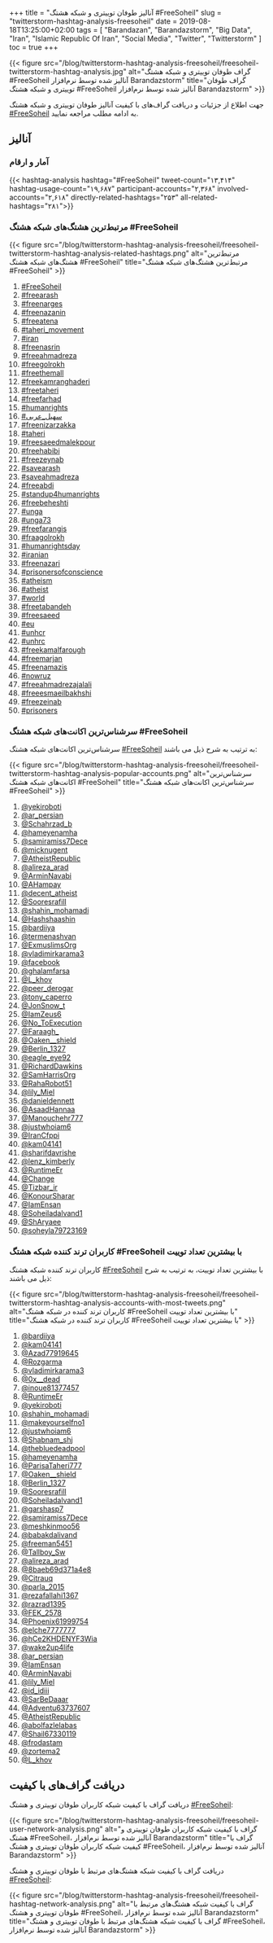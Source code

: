 +++
title = "آنالیز طوفان توییتری و شبکه هشتگ #FreeSoheil"
slug = "twitterstorm-hashtag-analysis-freesoheil"
date = 2019-08-18T13:25:00+02:00
tags = [ "Barandazan", "Barandazstorm", "Big Data", "Iran", "Islamic Republic Of Iran", "Social Media", "Twitter", "Twitterstorm" ]
toc = true
+++

{{< figure src="/blog/twitterstorm-hashtag-analysis-freesoheil/freesoheil-twitterstorm-hashtag-analysis.jpg" alt="گراف‌ طوفان توییتری و شبکه‌ هشتگ #FreeSoheil آنالیز شده توسط نرم‌افزار Barandazstorm" title="گراف‌ طوفان توییتری و شبکه‌ هشتگ #FreeSoheil آنالیز شده توسط نرم‌افزار Barandazstorm" >}}

جهت اطلاع از جزئیات و دریافت گراف‌های با کیفیت آنالیز طوفان توییتری و شبکه هشتگ [#FreeSoheil](https://twitter.com/hashtag/FreeSoheil?src=hash) به ادامه مطلب مراجعه نمایید.

<!--more-->

## آنالیز

### آمار و ارقام

{{< hashtag-analysis hashtag="#FreeSoheil" tweet-count="۱۳,۴۱۴" hashtag-usage-count="۱۹,۶۸۷" participant-accounts="۲,۳۶۸" involved-accounts="۲,۶۱۸" directly-related-hashtags="۲۵۳" all-related-hashtags="۲۸۱">}}

### مرتبط‌ترین هشتگ‌های شبکه هشتگ #FreeSoheil

{{< figure src="/blog/twitterstorm-hashtag-analysis-freesoheil/freesoheil-twitterstorm-hashtag-analysis-related-hashtags.png" alt="مرتبط‌ترین هشتگ‌های شبکه هشتگ #FreeSoheil" title="مرتبط‌ترین هشتگ‌های شبکه هشتگ #FreeSoheil" >}}

1. [#FreeSoheil](https://twitter.com/hashtag/FreeSoheil?src=hash)
2. [#freearash](https://twitter.com/hashtag/freearash?src=hash)
3. [#freenarges](https://twitter.com/hashtag/freenarges?src=hash)
4. [#freenazanin](https://twitter.com/hashtag/freenazanin?src=hash)
5. [#freeatena](https://twitter.com/hashtag/freeatena?src=hash)
6. [#taheri_movement](https://twitter.com/hashtag/taheri_movement?src=hash)
7. [#iran](https://twitter.com/hashtag/iran?src=hash)
8. [#freenasrin](https://twitter.com/hashtag/freenasrin?src=hash)
9. [#freeahmadreza](https://twitter.com/hashtag/freeahmadreza?src=hash)
10. [#freegolrokh](https://twitter.com/hashtag/freegolrokh?src=hash)
11. [#freethemall](https://twitter.com/hashtag/freethemall?src=hash)
12. [#freekamranghaderi](https://twitter.com/hashtag/freekamranghaderi?src=hash)
13. [#freetaheri](https://twitter.com/hashtag/freetaheri?src=hash)
14. [#freefarhad](https://twitter.com/hashtag/freefarhad?src=hash)
15. [#humanrights](https://twitter.com/hashtag/humanrights?src=hash)
16. [#سهیل_عربی](https://twitter.com/hashtag/سهیل_عربی?src=hash)
17. [#freenizarzakka](https://twitter.com/hashtag/freenizarzakka?src=hash)
18. [#taheri](https://twitter.com/hashtag/taheri?src=hash)
19. [#freesaeedmalekpour](https://twitter.com/hashtag/freesaeedmalekpour?src=hash)
20. [#freehabibi](https://twitter.com/hashtag/freehabibi?src=hash)
21. [#freezeynab](https://twitter.com/hashtag/freezeynab?src=hash)
22. [#savearash](https://twitter.com/hashtag/savearash?src=hash)
23. [#saveahmadreza](https://twitter.com/hashtag/saveahmadreza?src=hash)
24. [#freeabdi](https://twitter.com/hashtag/freeabdi?src=hash)
25. [#standup4humanrights](https://twitter.com/hashtag/standup4humanrights?src=hash)
26. [#freebeheshti](https://twitter.com/hashtag/freebeheshti?src=hash)
27. [#unga](https://twitter.com/hashtag/unga?src=hash)
28. [#unga73](https://twitter.com/hashtag/unga73?src=hash)
29. [#freefarangis](https://twitter.com/hashtag/freefarangis?src=hash)
30. [#fraagolrokh](https://twitter.com/hashtag/fraagolrokh?src=hash)
31. [#humanrightsday](https://twitter.com/hashtag/humanrightsday?src=hash)
32. [#iranian](https://twitter.com/hashtag/iranian?src=hash)
33. [#freenazari](https://twitter.com/hashtag/freenazari?src=hash)
34. [#prisonersofconscience](https://twitter.com/hashtag/prisonersofconscience?src=hash)
35. [#atheism](https://twitter.com/hashtag/atheism?src=hash)
36. [#atheist](https://twitter.com/hashtag/atheist?src=hash)
37. [#world](https://twitter.com/hashtag/world?src=hash)
38. [#freetabandeh](https://twitter.com/hashtag/freetabandeh?src=hash)
39. [#freesaeed](https://twitter.com/hashtag/freesaeed?src=hash)
40. [#eu](https://twitter.com/hashtag/eu?src=hash)
41. [#unhcr](https://twitter.com/hashtag/unhcr?src=hash)
42. [#unhrc](https://twitter.com/hashtag/unhrc?src=hash)
43. [#freekamalfarough](https://twitter.com/hashtag/freekamalfarough?src=hash)
44. [#freemarjan](https://twitter.com/hashtag/freemarjan?src=hash)
45. [#freenamazis](https://twitter.com/hashtag/freenamazis?src=hash)
46. [#nowruz](https://twitter.com/hashtag/nowruz?src=hash)
47. [#freeahmadrezajalali](https://twitter.com/hashtag/freeahmadrezajalali?src=hash)
48. [#freeesmaeilbakhshi](https://twitter.com/hashtag/freeesmaeilbakhshi?src=hash)
49. [#freezeinab](https://twitter.com/hashtag/freezeinab?src=hash)
50. [#prisoners](https://twitter.com/hashtag/prisoners?src=hash)

### سرشناس‌ترین اکانت‌های شبکه هشتگ #FreeSoheil

سرشناس‌ترین اکانت‌های شبکه هشتگ [#FreeSoheil](https://twitter.com/hashtag/FreeSoheil?src=hash) به ترتیب به شرح ذیل می باشند:

{{< figure src="/blog/twitterstorm-hashtag-analysis-freesoheil/freesoheil-twitterstorm-hashtag-analysis-popular-accounts.png" alt="سرشناس‌ترین اکانت‌های شبکه هشتگ #FreeSoheil" title="سرشناس‌ترین اکانت‌های شبکه هشتگ #FreeSoheil" >}}

1. [@yekiroboti](https://twitter.com/yekiroboti)
2. [@ar_persian](https://twitter.com/ar_persian)
3. [@Schahrzad_b](https://twitter.com/Schahrzad_b)
4. [@hameyenamha](https://twitter.com/hameyenamha)
5. [@samiramiss7Dece](https://twitter.com/samiramiss7Dece)
6. [@micknugent](https://twitter.com/micknugent)
7. [@AtheistRepublic](https://twitter.com/AtheistRepublic)
8. [@alireza_arad](https://twitter.com/alireza_arad)
9. [@ArminNavabi](https://twitter.com/ArminNavabi)
10. [@AHampay](https://twitter.com/AHampay)
11. [@decent_atheist](https://twitter.com/decent_atheist)
12. [@Sooresrafill](https://twitter.com/Sooresrafill)
13. [@shahin_mohamadi](https://twitter.com/shahin_mohamadi)
14. [@Hashshaashin](https://twitter.com/Hashshaashin)
15. [@bardiiya](https://twitter.com/bardiiya)
16. [@termenashvan](https://twitter.com/termenashvan)
17. [@ExmuslimsOrg](https://twitter.com/ExmuslimsOrg)
18. [@vladimirkarama3](https://twitter.com/vladimirkarama3)
19. [@facebook](https://twitter.com/facebook)
20. [@ghalamfarsa](https://twitter.com/ghalamfarsa)
21. [@L_khov](https://twitter.com/L_khov)
22. [@peer_derogar](https://twitter.com/peer_derogar)
23. [@tony_caperro](https://twitter.com/tony_caperro)
24. [@JonSnow_t](https://twitter.com/JonSnow_t)
25. [@IamZeus6](https://twitter.com/IamZeus6)
26. [@No_ToExecution](https://twitter.com/No_ToExecution)
27. [@Faraagh_](https://twitter.com/Faraagh_)
28. [@Oaken__shield](https://twitter.com/Oaken__shield)
29. [@Berlin_1327](https://twitter.com/Berlin_1327)
30. [@eagle_eye92](https://twitter.com/eagle_eye92)
31. [@RichardDawkins](https://twitter.com/RichardDawkins)
32. [@SamHarrisOrg](https://twitter.com/SamHarrisOrg)
33. [@RahaRobot51](https://twitter.com/RahaRobot51)
34. [@lily_Miel](https://twitter.com/lily_Miel)
35. [@danieldennett](https://twitter.com/danieldennett)
36. [@AsaadHannaa](https://twitter.com/AsaadHannaa)
37. [@Manouchehr777](https://twitter.com/Manouchehr777)
38. [@justwhoiam6](https://twitter.com/justwhoiam6)
39. [@IranCfppi](https://twitter.com/IranCfppi)
40. [@kam04141](https://twitter.com/kam04141)
41. [@sharifdavrishe](https://twitter.com/sharifdavrishe)
42. [@lenz_kimberly](https://twitter.com/lenz_kimberly)
43. [@RuntimeEr](https://twitter.com/RuntimeEr)
44. [@Change](https://twitter.com/Change)
45. [@Tizbar_ir](https://twitter.com/Tizbar_ir)
46. [@KonourSharar](https://twitter.com/KonourSharar)
47. [@IamEnsan](https://twitter.com/IamEnsan)
48. [@Soheiladalvand1](https://twitter.com/Soheiladalvand1)
49. [@ShAryaee](https://twitter.com/ShAryaee)
50. [@soheyla79723169](https://twitter.com/soheyla79723169)

### کاربران ترند کننده شبکه هشتگ #FreeSoheil با بیشترین تعداد توییت

کاربران ترند کننده شبکه هشتگ  [#FreeSoheil](https://twitter.com/hashtag/FreeSoheil?src=hash) با بیشترین تعداد توییت، به ترتیب به شرح ذیل می باشند:

{{< figure src="/blog/twitterstorm-hashtag-analysis-freesoheil/freesoheil-twitterstorm-hashtag-analysis-accounts-with-most-tweets.png" alt="کاربران ترند کننده در شبکه هشتگ #FreeSoheil با بیشترین تعداد توییت" title="کاربران ترند کننده در شبکه هشتگ #FreeSoheil با بیشترین تعداد توییت" >}}

1. [@bardiiya](https://twitter.com/bardiiya)
2. [@kam04141](https://twitter.com/kam04141)
3. [@Azad77919645](https://twitter.com/Azad77919645)
4. [@Rozgarma](https://twitter.com/Rozgarma)
5. [@vladimirkarama3](https://twitter.com/vladimirkarama3)
6. [@0x__dead](https://twitter.com/0x__dead)
7. [@inoue81377457](https://twitter.com/inoue81377457)
8. [@RuntimeEr](https://twitter.com/RuntimeEr)
9. [@yekiroboti](https://twitter.com/yekiroboti)
10. [@shahin_mohamadi](https://twitter.com/shahin_mohamadi)
11. [@makeyourselfno1](https://twitter.com/makeyourselfno1)
12. [@justwhoiam6](https://twitter.com/justwhoiam6)
13. [@Shabnam_shj](https://twitter.com/Shabnam_shj)
14. [@thebluedeadpool](https://twitter.com/thebluedeadpool)
15. [@hameyenamha](https://twitter.com/hameyenamha)
16. [@ParisaTaheri777](https://twitter.com/ParisaTaheri777)
17. [@Oaken__shield](https://twitter.com/Oaken__shield)
18. [@Berlin_1327](https://twitter.com/Berlin_1327)
19. [@Sooresrafill](https://twitter.com/Sooresrafill)
20. [@Soheiladalvand1](https://twitter.com/Soheiladalvand1)
21. [@garshasp7](https://twitter.com/garshasp7)
22. [@samiramiss7Dece](https://twitter.com/samiramiss7Dece)
23. [@meshkinmoo56](https://twitter.com/meshkinmoo56)
24. [@babakdalivand](https://twitter.com/babakdalivand)
25. [@freeman5451](https://twitter.com/freeman5451)
26. [@Tallboy_Sw](https://twitter.com/Tallboy_Sw)
27. [@alireza_arad](https://twitter.com/alireza_arad)
28. [@8baeb69d371a4e8](https://twitter.com/8baeb69d371a4e8)
29. [@Citrauq](https://twitter.com/Citrauq)
30. [@parla_2015](https://twitter.com/parla_2015)
31. [@rezafallahi1367](https://twitter.com/rezafallahi1367)
32. [@razrad1395](https://twitter.com/razrad1395)
33. [@FEK_2578](https://twitter.com/FEK_2578)
34. [@Phoenix61999754](https://twitter.com/Phoenix61999754)
35. [@elche7777777](https://twitter.com/elche7777777)
36. [@hCe2KHDENYF3Wia](https://twitter.com/hCe2KHDENYF3Wia)
37. [@wake2up4life](https://twitter.com/wake2up4life)
38. [@ar_persian](https://twitter.com/ar_persian)
39. [@IamEnsan](https://twitter.com/IamEnsan)
40. [@ArminNavabi](https://twitter.com/ArminNavabi)
41. [@lily_Miel](https://twitter.com/lily_Miel)
42. [@id_idiii](https://twitter.com/id_idiii)
43. [@SarBeDaaar](https://twitter.com/SarBeDaaar)
44. [@Adventu63737607](https://twitter.com/Adventu63737607)
45. [@AtheistRepublic](https://twitter.com/AtheistRepublic)
46. [@abolfazlelabas](https://twitter.com/abolfazlelabas)
47. [@Shail67330119](https://twitter.com/Shail67330119)
48. [@frodastam](https://twitter.com/frodastam)
49. [@zortema2](https://twitter.com/zortema2)
50. [@L_khov](https://twitter.com/L_khov)

## دریافت گراف‌های با کیفیت

دریافت گراف با کیفیت شبکه کاربران‌ طوفان توییتری و هشتگ [#FreeSoheil](https://twitter.com/hashtag/FreeSoheil?src=hash):

{{< figure src="/blog/twitterstorm-hashtag-analysis-freesoheil/freesoheil-user-network-analysis.png" alt="گراف با کیفیت شبکه کاربران‌ طوفان توییتری و هشتگ #FreeSoheil، آنالیز شده توسط نرم‌افزار Barandazstorm" title="گراف با کیفیت شبکه کاربران‌ طوفان توییتری و هشتگ #FreeSoheil، آنالیز شده توسط نرم‌افزار Barandazstorm" >}}

دریافت گراف با کیفیت شبکه هشتگ‌های مرتبط با طوفان توییتری و هشتگ [#FreeSoheil](https://twitter.com/hashtag/FreeSoheil?src=hash):

{{< figure src="/blog/twitterstorm-hashtag-analysis-freesoheil/freesoheil-hashtag-network-analysis.png" alt="گراف با کیفیت شبکه هشتگ‌های مرتبط با طوفان توییتری و هشتگ #FreeSoheil، آنالیز شده توسط نرم‌افزار Barandazstorm" title="گراف با کیفیت شبکه هشتگ‌های مرتبط با طوفان توییتری و هشتگ #FreeSoheil، آنالیز شده توسط نرم‌افزار Barandazstorm" >}}
